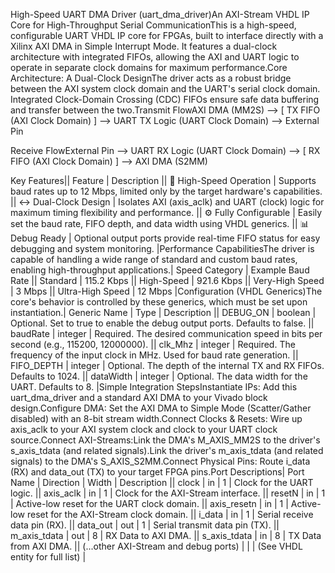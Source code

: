 High-Speed UART DMA Driver (uart_dma_driver)An AXI-Stream VHDL IP Core for High-Throughput Serial CommunicationThis is a high-speed, configurable UART VHDL IP core for FPGAs, built to interface directly with a Xilinx AXI DMA in Simple Interrupt Mode. It features a dual-clock architecture with integrated FIFOs, allowing the AXI and UART logic to operate in separate clock domains for maximum performance.Core Architecture: A Dual-Clock DesignThe driver acts as a robust bridge between the AXI system clock domain and the UART's serial clock domain. Integrated Clock-Domain Crossing (CDC) FIFOs ensure safe data buffering and transfer between the two.Transmit FlowAXI DMA (MM2S) --> [ TX FIFO (AXI Clock Domain) ] --> UART TX Logic (UART Clock Domain) --> External Pin

Receive FlowExternal Pin --> UART RX Logic (UART Clock Domain) --> [ RX FIFO (AXI Clock Domain) ] --> AXI DMA (S2MM)

Key Features|| Feature | Description || 🚀 High-Speed Operation | Supports baud rates up to 12 Mbps, limited only by the target hardware's capabilities. || ↔️ Dual-Clock Design | Isolates AXI (axis_aclk) and UART (clock) logic for maximum timing flexibility and performance. || ⚙️ Fully Configurable | Easily set the baud rate, FIFO depth, and data width using VHDL generics. || 📊 Debug Ready | Optional output ports provide real-time FIFO status for easy debugging and system monitoring. |Performance CapabilitiesThe driver is capable of handling a wide range of standard and custom baud rates, enabling high-throughput applications.| Speed Category | Example Baud Rate || Standard | 115.2 Kbps || High-Speed | 921.6 Kbps || Very-High Speed | 3 Mbps || Ultra-High Speed | 12 Mbps |Configuration (VHDL Generics)The core's behavior is controlled by these generics, which must be set upon instantiation.| Generic Name | Type | Description || DEBUG_ON | boolean | Optional. Set to true to enable the debug output ports. Defaults to false. || baudRate | integer | Required. The desired communication speed in bits per second (e.g., 115200, 12000000). || clk_Mhz | integer | Required. The frequency of the input clock in MHz. Used for baud rate generation. || FIFO_DEPTH | integer | Optional. The depth of the internal TX and RX FIFOs. Defaults to 1024. || dataWidth | integer | Optional. The data width for the UART. Defaults to 8. |Simple Integration StepsInstantiate IPs: Add this uart_dma_driver and a standard AXI DMA to your Vivado block design.Configure DMA: Set the AXI DMA to Simple Mode (Scatter/Gather disabled) with an 8-bit stream width.Connect Clocks & Resets: Wire up axis_aclk to your AXI system clock and clock to your UART clock source.Connect AXI-Streams:Link the DMA's M_AXIS_MM2S to the driver's s_axis_tdata (and related signals).Link the driver's m_axis_tdata (and related signals) to the DMA's S_AXIS_S2MM.Connect Physical Pins: Route i_data (RX) and data_out (TX) to your target FPGA pins.Port Descriptions| Port Name | Direction | Width | Description || clock | in | 1 | Clock for the UART logic. || axis_aclk | in | 1 | Clock for the AXI-Stream interface. || resetN | in | 1 | Active-low reset for the UART clock domain. || axis_resetn | in | 1 | Active-low reset for the AXI-Stream clock domain. || i_data | in | 1 | Serial receive data pin (RX). || data_out | out | 1 | Serial transmit data pin (TX). || m_axis_tdata | out | 8 | RX Data to AXI DMA. || s_axis_tdata | in | 8 | TX Data from AXI DMA. || (...other AXI-Stream and debug ports) |  |  | (See VHDL entity for full list) |